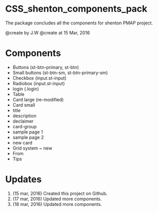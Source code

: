# CSS_shenton_components_pack
The package concludes all the components for shenton PMAP project. 

@create by J.W
@create at 15 Mar, 2016

# Components
* Buttons (st-btn-primary, st-btn)
* Small buttons (st-btn-sm, st-btn-primary-sm)
* Checkbox (input.st-input)
* Radiobox (input.st-input)
* login (.login)
* Table
* Card large (re-modified)
* Card small
* title
* description
* declaimer 
* card-group
* sample page 1
* sample page 2
* new card
* Grid system ~ new
* From
* Tips

# Updates 
1. (15 mar, 2016) Created this project on Github.
2. (17 mar, 2016) Updated more components. 
3. (18 mar, 2016) Updated more components.
